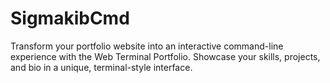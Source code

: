 # SigmakibCmd
Transform your portfolio website into an interactive command-line experience with the Web Terminal Portfolio. Showcase your skills, projects, and bio in a unique, terminal-style interface.
